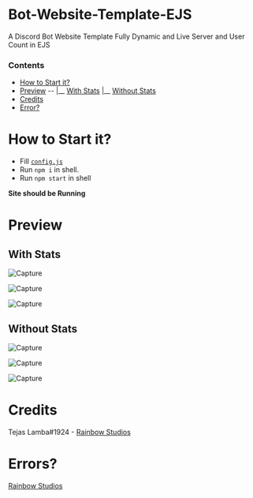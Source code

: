 # Bot-Website-Template-EJS
A Discord Bot Website Template Fully Dynamic and Live Server and User Count in EJS

### Contents 
- [How to Start it?](https://github.com/TajuModding/Bot-Website-Template-EJS#how-to-start-it) 
- [Preview](https://github.com/TajuModding/Bot-Website-Template-EJS#preview) --
                                                                              |__ [With Stats](https://github.com/TajuModding/Bot-Website-Template-EJS#with-stats)
                                                                              |__ [Without Stats](https://github.com/TajuModding/Bot-Website-Template-EJS#without-stats)
- [Credits](https://github.com/TajuModding/Bot-Website-Template-EJS#credits)
- [Error?](https://github.com/TajuModding/Bot-Website-Template-EJS#errors)
                                                                              


# How to Start it?

- Fill [`config.js`](https://github.com/TajuModding/Bot-Website-Template-EJS/blob/main/config.js)
- Run `npm i` in shell.
- Run `npm start` in shell

**Site should be Running**

# Preview
## With Stats
![Capture](https://user-images.githubusercontent.com/73745640/134189416-00ada458-b4af-4e3c-9a6a-700876e34ccc.PNG)

![Capture](https://user-images.githubusercontent.com/73745640/134189607-57d01a12-414b-47e6-913d-4d0820eef184.PNG)

![Capture](https://user-images.githubusercontent.com/73745640/134189771-4a3beedd-ad55-4c16-872b-c54ea2733839.PNG)

## Without Stats
![Capture](https://user-images.githubusercontent.com/73745640/134189943-d595fc41-f760-4f86-a317-6d3adad473f5.PNG)

![Capture](https://user-images.githubusercontent.com/73745640/134189607-57d01a12-414b-47e6-913d-4d0820eef184.PNG)

![Capture](https://user-images.githubusercontent.com/73745640/134189771-4a3beedd-ad55-4c16-872b-c54ea2733839.PNG)

# Credits

Tejas Lamba#1924 - [Rainbow Studios](https://groovy2.xyz/discord)

# Errors? 

 [Rainbow Studios](https://groovy2.xyz/discord)
